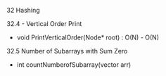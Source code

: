 32 Hashing

32.4 - Vertical Order Print 

- void PrintVerticalOrder(Node* root) : O(N) - O(N)

32.5 Number of Subarrays with Sum Zero

- int countNumberofSubarray(vector<int> arr)